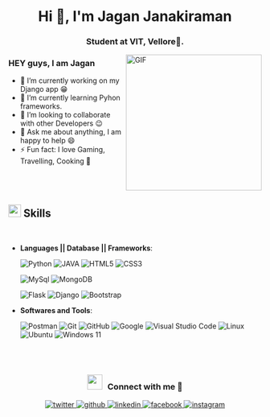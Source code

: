 <h1 align="center">Hi 👋, I'm Jagan Janakiraman</h1>
<h3 align="center">Student at VIT, Vellore🌟.</h3>


<img align="right" height="270px" alt="GIF" src="https://i.pinimg.com/originals/e4/26/70/e426702edf874b181aced1e2fa5c6cde.gif" />

### HEY guys, I am Jagan
- 🔭 I’m currently working on my Django app :grin:
- 🌱 I’m currently learning Pyhon frameworks.
- 👯 I’m looking to collaborate with other Developers :wink:
- 💬 Ask me about anything, I am happy to help :smile:
- ⚡ Fun fact: I love Gaming, Travelling, Cooking :raised_hands:

<br>
<br>

## <img src="https://media2.giphy.com/media/QssGEmpkyEOhBCb7e1/giphy.gif?cid=ecf05e47a0n3gi1bfqntqmob8g9aid1oyj2wr3ds3mg700bl&rid=giphy.gif" width ="25"><b> Skills</b>
<br>

<p align="left">

- **Languages || Database || Frameworks**:
  
  ![Python](https://img.shields.io/badge/Python%20-%2314354C.svg?style=for-the-badge&logo=python&logoColor=white) 
  ![JAVA](https://img.shields.io/badge/Java-ED8B00?style=for-the-badge&logo=openjdk&logoColor=white)
  ![HTML5](https://img.shields.io/badge/HTML5%20-%23E34F26.svg?style=for-the-badge&logo=html5&logoColor=white)
  ![CSS3](https://img.shields.io/badge/CSS%20-%231572B6.svg?style=for-the-badge&logo=css3&logoColor=white)
  
  ![MySql](https://img.shields.io/badge/MySQL-005C84?style=for-the-badge&logo=mysql&logoColor=white) 
  ![MongoDB](https://img.shields.io/badge/MongoDB-4EA94B?style=for-the-badge&logo=mongodb&logoColor=white)
  
  ![Flask](https://img.shields.io/badge/Flask-000000?style=for-the-badge&logo=flask&logoColor=white)
  ![Django](https://img.shields.io/badge/Django-092E20?style=for-the-badge&logo=django&logoColor=white)
  ![Bootstrap](https://img.shields.io/badge/Bootstrap-563D7C?style=for-the-badge&logo=bootstrap&logoColor=white)

</p>

<p align="right">

- **Softwares and Tools**:
  
    ![Postman](https://img.shields.io/badge/Postman-FF6C37?style=for-the-badge&logo=postman&logoColor=white)
    ![Git](https://img.shields.io/badge/git-%23F05033.svg?style=for-the-badge&logo=git&logoColor=white)
    ![GitHub](https://img.shields.io/badge/github-%23121011.svg?style=for-the-badge&logo=github&logoColor=white)
    ![Google](https://img.shields.io/badge/google-%234285F4.svg?style=for-the-badge&logo=google&logoColor=white)
    ![Visual Studio Code](https://img.shields.io/badge/Visual%20Studio%20Code-0078d7.svg?style=for-the-badge&logo=visual-studio-code&logoColor=white)
    ![Linux](https://img.shields.io/badge/Linux-FCC624?style=for-the-badge&logo=linux&logoColor=black)
    ![Ubuntu](https://img.shields.io/badge/Ubuntu-E95420?style=for-the-badge&logo=ubuntu&logoColor=white)
    ![Windows 11](https://img.shields.io/badge/Windows%2011-%230079d5.svg?style=for-the-badge&logo=Windows%2011&logoColor=white)


</p>


<br>
<br>

<h3 align="center" > <img src="https://media.giphy.com/media/iY8CRBdQXODJSCERIr/giphy.gif" width="30" height="30" style="margin-right: 10px;">Connect with me 🤝 </h3>

<p align="center">
<div align="center">
 <a href="https://twitter.com/Jagan_jrc" target="_blank">
<img src=https://img.shields.io/badge/twitter-%2300acee.svg?&style=for-the-badge&logo=twitter&logoColor=white alt=twitter style="margin-bottom: 5px;" />
</a>
<a href="https://github.com/Jagan-Janakiraman" target="_blank">
<img src=https://img.shields.io/badge/github-%2324292e.svg?&style=for-the-badge&logo=github&logoColor=white alt=github style="margin-bottom: 5px;" />
</a>
<a href="https://www.linkedin.com/in/jagan-jrc/" target="_blank">
<img src=https://img.shields.io/badge/linkedin-%231E77B5.svg?&style=for-the-badge&logo=linkedin&logoColor=white alt=linkedin style="margin-bottom: 5px;" />
</a>
<a href="https://www.facebook.com/jagan.jr20" target="_blank">
<img src=https://img.shields.io/badge/facebook-%232E87FB.svg?&style=for-the-badge&logo=facebook&logoColor=white alt=facebook style="margin-bottom: 5px;" />
</a>
<a href="https://www.instagram.com/_jagan.eaj/" target="_blank">
<img src=https://img.shields.io/badge/instagram-%23000000.svg?&style=for-the-badge&logo=instagram&logoColor=white alt=instagram style="margin-bottom: 5px;" />
</a>


</div>  
  

<br/>  
